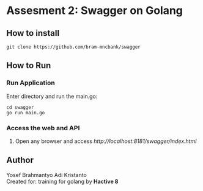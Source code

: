 # Assesment 2: Swagger on Golang
## How to install
~~~
git clone https://github.com/bram-mncbank/swagger
~~~

## How to Run
### Run Application
Enter directory and run the main.go:
~~~
cd swagger
go run main.go
~~~
### Access the web and API
1. Open any browser and access *http://localhost:8181/swagger/index.html*

## Author
Yosef Brahmantyo Adi Kristanto<br>
Created for: training for golang by **Hactive 8**
